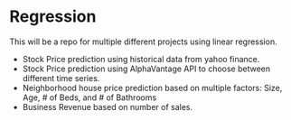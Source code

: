 # Regression
This will be a repo for multiple different projects using linear regression.
  - Stock Price prediction using historical data from yahoo finance.
  - Stock Price prediction using AlphaVantage API to choose between different time series. 
  - Neighborhood house price prediction based on multiple factors: Size, Age, # of Beds, and # of Bathrooms
  - Business Revenue based on number of sales.
